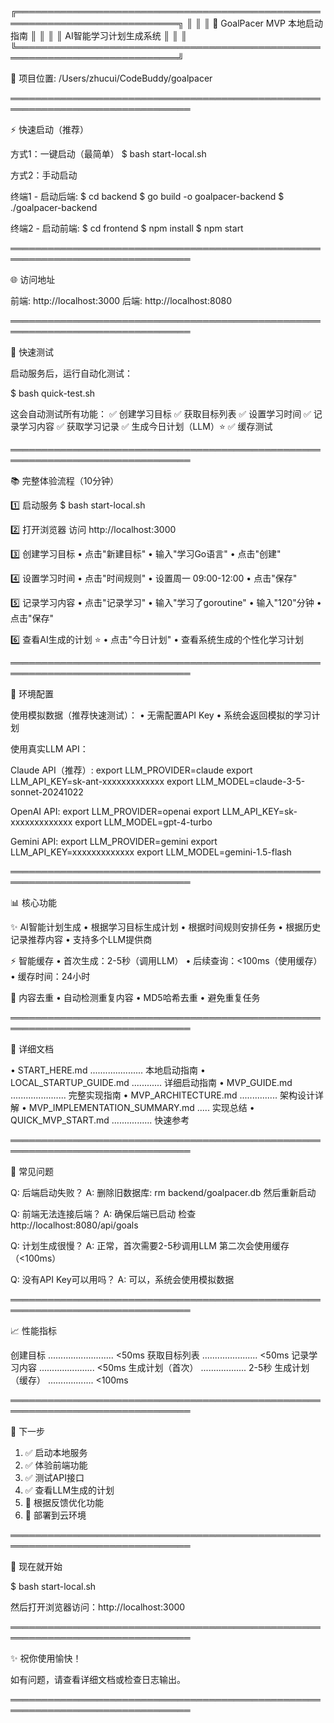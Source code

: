 ╔════════════════════════════════════════════════════════════════════════════╗
║                                                                            ║
║                   🚀 GoalPacer MVP 本地启动指南                           ║
║                                                                            ║
║                        AI智能学习计划生成系统                             ║
║                                                                            ║
╚════════════════════════════════════════════════════════════════════════════╝

📍 项目位置: /Users/zhucui/CodeBuddy/goalpacer

═══════════════════════════════════════════════════════════════════════════════

⚡ 快速启动（推荐）

方式1：一键启动（最简单）
  $ bash start-local.sh

方式2：手动启动

  终端1 - 启动后端:
    $ cd backend
    $ go build -o goalpacer-backend
    $ ./goalpacer-backend

  终端2 - 启动前端:
    $ cd frontend
    $ npm install
    $ npm start

═══════════════════════════════════════════════════════════════════════════════

🌐 访问地址

  前端: http://localhost:3000
  后端: http://localhost:8080

═══════════════════════════════════════════════════════════════════════════════

🧪 快速测试

启动服务后，运行自动化测试：

  $ bash quick-test.sh

这会自动测试所有功能：
  ✅ 创建学习目标
  ✅ 获取目标列表
  ✅ 设置学习时间
  ✅ 记录学习内容
  ✅ 获取学习记录
  ✅ 生成今日计划（LLM）⭐
  ✅ 缓存测试

═══════════════════════════════════════════════════════════════════════════════

📚 完整体验流程（10分钟）

1️⃣  启动服务
    $ bash start-local.sh

2️⃣  打开浏览器
    访问 http://localhost:3000

3️⃣  创建学习目标
    • 点击"新建目标"
    • 输入"学习Go语言"
    • 点击"创建"

4️⃣  设置学习时间
    • 点击"时间规则"
    • 设置周一 09:00-12:00
    • 点击"保存"

5️⃣  记录学习内容
    • 点击"记录学习"
    • 输入"学习了goroutine"
    • 输入"120"分钟
    • 点击"保存"

6️⃣  查看AI生成的计划 ⭐
    • 点击"今日计划"
    • 查看系统生成的个性化学习计划

═══════════════════════════════════════════════════════════════════════════════

🔧 环境配置

使用模拟数据（推荐快速测试）：
  • 无需配置API Key
  • 系统会返回模拟的学习计划

使用真实LLM API：

  Claude API（推荐）:
    export LLM_PROVIDER=claude
    export LLM_API_KEY=sk-ant-xxxxxxxxxxxxx
    export LLM_MODEL=claude-3-5-sonnet-20241022

  OpenAI API:
    export LLM_PROVIDER=openai
    export LLM_API_KEY=sk-xxxxxxxxxxxxx
    export LLM_MODEL=gpt-4-turbo

  Gemini API:
    export LLM_PROVIDER=gemini
    export LLM_API_KEY=xxxxxxxxxxxxx
    export LLM_MODEL=gemini-1.5-flash

═══════════════════════════════════════════════════════════════════════════════

📊 核心功能

✨ AI智能计划生成
  • 根据学习目标生成计划
  • 根据时间规则安排任务
  • 根据历史记录推荐内容
  • 支持多个LLM提供商

⚡ 智能缓存
  • 首次生成：2-5秒（调用LLM）
  • 后续查询：<100ms（使用缓存）
  • 缓存时间：24小时

🔄 内容去重
  • 自动检测重复内容
  • MD5哈希去重
  • 避免重复任务

═══════════════════════════════════════════════════════════════════════════════

📖 详细文档

  • START_HERE.md ..................... 本地启动指南
  • LOCAL_STARTUP_GUIDE.md ............ 详细启动指南
  • MVP_GUIDE.md ...................... 完整实现指南
  • MVP_ARCHITECTURE.md ............... 架构设计详解
  • MVP_IMPLEMENTATION_SUMMARY.md ..... 实现总结
  • QUICK_MVP_START.md ................ 快速参考

═══════════════════════════════════════════════════════════════════════════════

🐛 常见问题

Q: 后端启动失败？
A: 删除旧数据库: rm backend/goalpacer.db
   然后重新启动

Q: 前端无法连接后端？
A: 确保后端已启动
   检查 http://localhost:8080/api/goals

Q: 计划生成很慢？
A: 正常，首次需要2-5秒调用LLM
   第二次会使用缓存（<100ms）

Q: 没有API Key可以用吗？
A: 可以，系统会使用模拟数据

═══════════════════════════════════════════════════════════════════════════════

📈 性能指标

  创建目标 .......................... <50ms
  获取目标列表 ...................... <50ms
  记录学习内容 ...................... <50ms
  生成计划（首次） .................. 2-5秒
  生成计划（缓存） .................. <100ms

═══════════════════════════════════════════════════════════════════════════════

🎯 下一步

1. ✅ 启动本地服务
2. ✅ 体验前端功能
3. ✅ 测试API接口
4. ✅ 查看LLM生成的计划
5. 📝 根据反馈优化功能
6. 🚀 部署到云环境

═══════════════════════════════════════════════════════════════════════════════

🚀 现在就开始

  $ bash start-local.sh

然后打开浏览器访问：http://localhost:3000

═══════════════════════════════════════════════════════════════════════════════

✨ 祝你使用愉快！

如有问题，请查看详细文档或检查日志输出。

═══════════════════════════════════════════════════════════════════════════════
